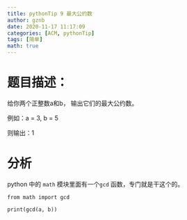 ```yaml
---
title: pythonTip 9 最大公约数
author: gznb
date: 2020-11-17 11:17:09
categories: [ACM, pythonTip]
tags: [简单]
math: true
---
```


# 题目描述：
给你两个正整数a和b， 输出它们的最大公约数。

例如：a = 3, b = 5

则输出：1

# 分析

python 中的 `math` 模块里面有一个`gcd` 函数，专门就是干这个的。


```python3
from math import gcd

print(gcd(a, b))
```

